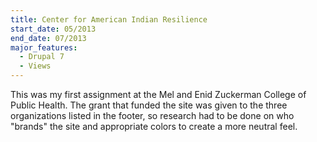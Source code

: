 ```yaml
---
title: Center for American Indian Resilience
start_date: 05/2013
end_date: 07/2013
major_features:
  - Drupal 7
  - Views
---
```


This was my first assignment at the Mel and Enid Zuckerman College of Public
Health. The grant that funded the site was given to the three organizations
listed in the footer, so research had to be done on who "brands" the site
and appropriate colors to create a more neutral feel.
